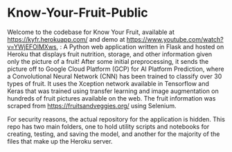 # Know-Your-Fruit-Public

Welcome to the codebase for Know Your Fruit, available at https://kyfr.herokuapp.com/ and demo at https://www.youtube.com/watch?v=YWjEFOlMXws, : A Python web application written in Flask and hosted on Heroku that displays fruit nutrition, storage, and other information given only the picture of a fruit! After some initial preprocessing, it sends the picture off to Google Cloud Platform (GCP) for AI Platform Prediction, where a Convolutional Neural Network (CNN) has been trained to classify over 30 types of fruit. It uses the Xception network available in Tensorflow and Keras that was trained using transfer learning and image augmentation on hundreds of fruit pictures available on the web. The fruit information was scraped from https://fruitsandveggies.org/ using Selenium.

For security reasons, the actual repository for the application is hidden. This repo has two main folders, one to hold utility scripts and notebooks for creating, testing, and saving the model, and another for the majority of the files that make up the Heroku server. 

